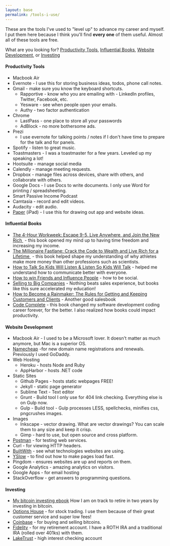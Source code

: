 ```yaml
---
layout: base
permalink: /tools-i-use/
---
```


These are the tools I've used to "level up" to advance my career and myself. I put them here because I think you'll find **every one** of them useful. Almost all of these tools are free.

What are you looking for? [Productivity Tools](#productivity-tools), [Influential Books](#influential-books), [Website Development](#website-development), or [Investing](#investing)

#### Productivity Tools
 * Macbook Air
 * Evernote - I use this for storing business ideas, todos, phone call notes.
 * Gmail - make sure you know the keyboard shortcuts.
      * Rapportive - know who you are emailing with - LinkedIn profiles, Twitter, Facebook, etc.
      * Yesware - see when people open your emails.
      * Authy - two factor authentication
 * Chrome
      * LastPass - one place to store all your passwords
      * AdBlock - no more bothersome ads.
 * Prezi
      * I use evernote for talking points / notes if I don't have time to prepare for the talk and for panels.
 * Spotify - listen to great music.
 * Toastmasters - I was a toastmaster for a few years. Leveled up my speaking a lot!
 * Hootsuite - manage social media
 * Calendly - manage meeting requests.
 * Dropbox - manage files across devices, share with others, and collaborate with others.
 * Google Docs - I use Docs to write documents. I only use Word for printing / spreadsheeting.
 * Smart Passive Income Podcast
 * Camtasia - record and edit videos.
 * Audacity - edit audio.
 * [Paper](https://www.fiftythree.com/paper) (iPad) - I use this for drawing out app and website ideas.


#### Influential Books
 * [The 4-Hour Workweek: Escape 9-5, Live Anywhere, and Join the New Rich <img src="http://ir-na.amazon-adsystem.com/e/ir?t=davsilsmi-20&l=as2&o=1&a=0307465357" width="1" height="1" border="0" alt="" style="border:none !important; margin:0px !important;" />](http://www.amazon.com/gp/product/0307465357/ref=as_li_qf_sp_asin_tl?ie=UTF8&camp=1789&creative=9325&creativeASIN=0307465357&linkCode=as2&tag=davsilsmi-20) - this book opened my mind up to having time freedom and increasing my income.
 * [The Millionaire Fastlane: Crack the Code to Wealth and Live Rich for a Lifetime <img src="http://ir-na.amazon-adsystem.com/e/ir?t=davsilsmi-20&l=as2&o=1&a=0984358102" width="1" height="1" border="0" alt="" style="border:none !important; margin:0px !important;" />](http://www.amazon.com/gp/product/0984358102/ref=as_li_tf_tl?ie=UTF8&camp=1789&creative=9325&creativeASIN=0984358102&linkCode=as2&tag=davsilsmi-20) - this book helped shape my understanding of why athletes make more money than other professions such as scientists.
 * [How to Talk So Kids Will Listen & Listen So Kids Will Talk](http://www.amazon.com/How-Talk-Kids-Will-Listen/dp/1451663889) - helped me understand how to communicate better with everyone.
 * [How to win Friends and Influence People](http://www.amazon.com/How-Win-Friends-Influence-People/dp/0671027034/) - how to be social.
 * [Selling to Big Companies](http://www.amazon.com/gp/product/1419515624/) - Nothing beats sales experience, but books like this sure accelerated my education!
 * [How to Become a Rainmaker: The Rules for Getting and Keeping Customers and Clients](http://www.amazon.com/gp/product/0786865954/) - Another good salesbook
 * [Code Complete](http://www.amazon.com/Code-Complete-Practical-Handbook-Construction/dp/0735619670/) - this book changed my software development coding career forever, for the better. I also realized how books could impact productivity.

#### Website Development
 * Macbook Air - I used to be a Microsoft lover. It doesn't matter as much anymore, but Mac is a superior OS.
 * [Namecheap](http://www.namecheap.com/?aff=66553) -for new domain name registrations and renewals. Previously I used GoDaddy.
 * Web Hosting
   * Heroku - hosts Node and Ruby
   * AppHarbor - hosts .NET code
 * Static Sites
   * Github Pages - hosts static webpages FREE!
   * Jekyll - static page generator
   * Sublime Text - Text editor
   * Grunt - Build tool I only use for 404 link checking. Everything else is on Gulp now.
   * Gulp - Build tool - Gulp processes LESS, spellchecks, minifies css, pngcrushes images.
 * Images
   * Inkscape - vector drawing. What are vector drawings? You can scale them to any size and keep it crisp.
   * Gimp - hard to use, but open source and cross platform.
 * [Postman](https://chrome.google.com/webstore/detail/postman-rest-client-packa/fhbjgbiflinjbdggehcddcbncdddomop) - for testing web services.
 * Curl - for viewing HTTP headers.
 * [BuiltWith](https://chrome.google.com/webstore/detail/builtwith-technology-prof/dapjbgnjinbpoindlpdmhochffioedbn) - see what technologies websites are using.
 * [YSlow](https://chrome.google.com/webstore/detail/yslow/ninejjcohidippngpapiilnmkgllmakh) - to find out how to make pages load fast.
 * Pingdom - ensures websites are up and reports on them.
 * Google Analytics - amazing analytics on visitors.
 * Google Apps - for email hosting
 * StackOverflow - get answers to programming questions.
 

#### Investing
 * [My bitcoin investing ebook](http://bit.ly/bitcoin-trading-ebook) How I am on track to retire in two years by investing in bitcoin.
 * [Options House](http://oh.tellapal.com/a/clk/22Dppg) - for stock trading. I use them because of their great customer service and super low fees!
 * [Coinbase](https://coinbase.com/?r=51939be28ebf783a71000021&utm_campaign=user-referral&src=referral-link) - for buying and selling bitcoins.
 * [Fidelity](http://www.fidelity.com) - for my retirement account. I have a ROTH IRA and a traditional IRA (rolled over 401ks) with them.
 * [LakeTrust](http://www.laketrust.org/) - high interest checking account
